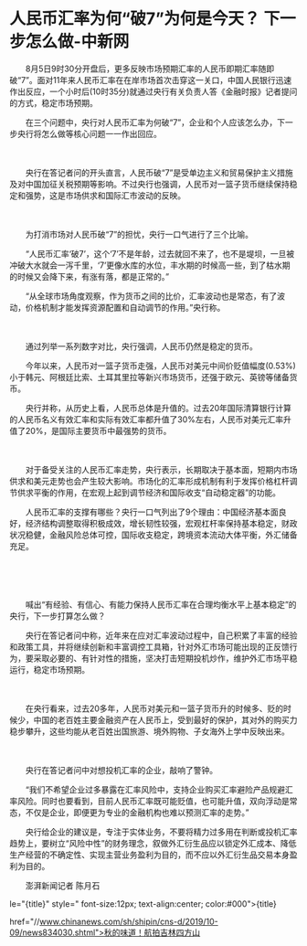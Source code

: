 # 人民币汇率为何“破7”为何是今天？ 下一步怎么做-中新网

　　8月5日9时30分开盘后，更多反映市场预期汇率的人民币即期汇率随即破“7”。面对11年来人民币汇率在在岸市场首次击穿这一关口，中国人民银行迅速作出反应，一个小时后(10时35分)就通过央行有关负责人答《金融时报》记者提问的方式，稳定市场预期。

　　在三个问题中，央行对人民币汇率为何破“7”，企业和个人应该怎么办，下一步央行将怎么做等核心问题一一作出回应。

　　

　　央行在答记者问的开头直言，人民币破“7”是受单边主义和贸易保护主义措施及对中国加征关税预期等影响。不过央行也强调，人民币对一篮子货币继续保持稳定和强势，这是市场供求和国际汇市波动的反映。

　　

　　为打消市场对人民币破“7”的担忧，央行一口气进行了三个比喻。

　　“人民币汇率‘破7’，这个‘7’不是年龄，过去就回不来了，也不是堤坝，一旦被冲破大水就会一泻千里，‘7’更像水库的水位，丰水期的时候高一些，到了枯水期的时候又会降下来，有涨有落，都是正常的。”

　　“从全球市场角度观察，作为货币之间的比价，汇率波动也是常态，有了波动，价格机制才能发挥资源配置和自动调节的作用。”央行称。

　　

　　通过列举一系列数字对比，央行强调，人民币仍然是稳定的货币。

　　今年以来，人民币对一篮子货币走强，人民币对美元中间价贬值幅度(0.53%)小于韩元、阿根廷比索、土耳其里拉等新兴市场货币，还强于欧元、英镑等储备货币。

　　央行并称，从历史上看，人民币总体是升值的。过去20年国际清算银行计算的人民币名义有效汇率和实际有效汇率都升值了30%左右，人民币对美元汇率升值了20%，是国际主要货币中最强势的货币。

　　

　　对于备受关注的人民币汇率走势，央行表示，长期取决于基本面，短期内市场供求和美元走势也会产生较大影响。市场化的汇率形成机制有利于发挥价格杠杆调节供求平衡的作用，在宏观上起到调节经济和国际收支“自动稳定器”的功能。

　　人民币汇率的支撑有哪些？央行一口气列出了9个理由：中国经济基本面良好，经济结构调整取得积极成效，增长韧性较强，宏观杠杆率保持基本稳定，财政状况稳健，金融风险总体可控，国际收支稳定，跨境资本流动大体平衡，外汇储备充足。

　　

　　

　　喊出“有经验、有信心、有能力保持人民币汇率在合理均衡水平上基本稳定”的央行，下一步打算怎么做？

　　央行在答记者问中称，近年来在应对汇率波动过程中，自己积累了丰富的经验和政策工具，并将继续创新和丰富调控工具箱，针对外汇市场可能出现的正反馈行为，要采取必要的、有针对性的措施，坚决打击短期投机炒作，维护外汇市场平稳运行，稳定市场预期。

　　

　　在央行看来，过去20多年，人民币对美元和一篮子货币升的时候多、贬的时候少，中国的老百姓主要金融资产在人民币上，受到最好的保护，其对外的购买力稳步攀升，这些均能从老百姓出国旅游、境外购物、子女海外上学中反映出来。

　　

　　央行在答记者问中对想投机汇率的企业，敲响了警钟。

　　“我们不希望企业过多暴露在汇率风险中，支持企业购买汇率避险产品规避汇率风险。同时也要看到，目前人民币汇率既可能贬值，也可能升值，双向浮动是常态，不仅是企业，即便更为专业的金融机构也难以预测汇率的走势。”

　　央行给企业的建议是，专注于实体业务，不要将精力过多用在判断或投机汇率趋势上，要树立“风险中性”的财务理念，叙做外汇衍生品应以锁定外汇成本、降低生产经营的不确定性、实现主营业务盈利为目的，而不应以外汇衍生品交易本身盈利为目的。

　　澎湃新闻记者 陈月石

le="{title}" style=" font-size:12px; text-align:center; color:#000">{title}

href="//www.chinanews.com/sh/shipin/cns-d/2019/10-09/news834030.shtml">秋的味道！航拍吉林四方山
